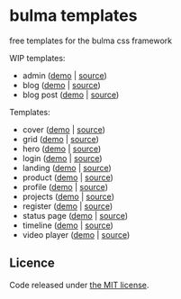 bulma templates
==========

free templates for the bulma css framework


WIP templates:
-  admin ([demo](https://dansup.github.io/bulma-templates/templates/admin.html) | [source](https://raw.githubusercontent.com/dansup/bulma-templates/master/templates/admin.html))
-  blog ([demo](https://dansup.github.io/bulma-templates/templates/blog.html) | [source](https://raw.githubusercontent.com/dansup/bulma-templates/master/templates/blog.html))
-  blog post ([demo](https://dansup.github.io/bulma-templates/templates/blog-post.html) | [source](https://raw.githubusercontent.com/dansup/bulma-templates/master/templates/blog-post.html))

Templates:

-  cover ([demo](https://dansup.github.io/bulma-templates/templates/cover.html) | [source](https://raw.githubusercontent.com/dansup/bulma-templates/master/templates/cover.html))
-  grid ([demo](https://dansup.github.io/bulma-templates/templates/grid-gallery.html) | [source](https://raw.githubusercontent.com/dansup/bulma-templates/master/templates/grid-gallery.html))
-  hero ([demo](https://dansup.github.io/bulma-templates/templates/hero.html) | [source](https://raw.githubusercontent.com/dansup/bulma-templates/master/templates/hero.html))
-  login ([demo](https://dansup.github.io/bulma-templates/templates/login.html) | [source](https://raw.githubusercontent.com/dansup/bulma-templates/master/templates/login.html))
-  landing ([demo](https://dansup.github.io/bulma-templates/templates/landing.html) | [source](https://raw.githubusercontent.com/dansup/bulma-templates/master/templates/landing.html))
-  product ([demo](https://dansup.github.io/bulma-templates/templates/product.html) | [source](https://raw.githubusercontent.com/dansup/bulma-templates/master/templates/product.html))
-  profile ([demo](https://dansup.github.io/bulma-templates/templates/profile.html) | [source](https://raw.githubusercontent.com/dansup/bulma-templates/master/templates/profile.html))
-  projects ([demo](https://dansup.github.io/bulma-templates/templates/projects.html) | [source](https://raw.githubusercontent.com/dansup/bulma-templates/master/templates/projects.html))
-  register ([demo](https://dansup.github.io/bulma-templates/templates/register.html) | [source](https://raw.githubusercontent.com/dansup/bulma-templates/master/templates/register.html))
-  status page ([demo](https://dansup.github.io/bulma-templates/templates/statuspage.html) | [source](https://raw.githubusercontent.com/dansup/bulma-templates/master/templates/statuspage.html))
-  timeline ([demo](https://dansup.github.io/bulma-templates/templates/timeline.html) | [source](https://raw.githubusercontent.com/dansup/bulma-templates/master/templates/timeline.html))
-  video player ([demo](https://dansup.github.io/bulma-templates/templates/video-player.html) | [source](https://raw.githubusercontent.com/dansup/bulma-templates/master/templates/video-player.html))


## Licence

Code released under [the MIT license](https://github.com/dansup/bulma-templates/blob/master/LICENSE).